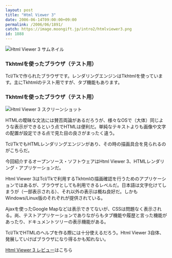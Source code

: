 ```yaml
---
layout: post
title: "Html Viewer 3"
date: 2006-06-14T09:00:00+09:00
permalink: /2006/06/1891/
catch: https://image.moongift.jp/intro2/htmlviewer3.png
id: 1888
---
```

 ![Html Viewer 3 サムネイル](https://image.moongift.jp/intro2/htmlviewer3.t.png "Html Viewer 3 サムネイル")
  

### Tkhtmlを使ったブラウザ（テスト用）
  
Tcl/Tkで作られたブラウザです。レンダリングエンジンはTkhtmlを使っています。主にTkhtmlのテスト用ですが、タブ機能もあります。  
<!--more-->  

### Tkhtmlを使ったブラウザ（テスト用）
  

![Html Viewer 3 スクリーンショット](https://image.moongift.jp/intro2/htmlviewer3.png "Html Viewer 3 スクリーンショット")

  

HTMLの曖昧な文法には賛否両論があるだろうが、様々なOSで（大体）同じような表示ができるという点でHTMLは便利だ。単純なテキストよりも画像や文字の配置が設定できる点で見た目の良さがまったく違う。

  

Tcl/TkでもHTMLレンダリングエンジンがあり、その時の描画具合を見られるのがこちらだ。

  

今回紹介するオープンソース・ソフトウェアはHtml Viewer 3、HTMLレンダリング・アプリケーションだ。

  

Html Viewer 3はTcl/Tkで利用するTkhtmlの描画確認を行うためのアプリケーションではあるが、ブラウザとしても利用できるレベルだ。日本語は文字化けてしまうが（一部表示される）、それ以外の表示は概ね良好だ。しかもWindows/Linux版のそれぞれが提供されている。

  

Ajaxを使ったGoogle Mapなどは表示できてないが、CSSは問題なく表示される。尚、テストアプリケーションでありながらもタブ機能や履歴と言った機能があったり、ドキュメントツリーの表示機能がある。

  

Tcl/TkでHTMLのヘルプを作る際には十分使えるだろう。Html Viewer 3自体、発展していけばブラウザになり得るかも知れない。

  

[Html Viewer 3 レビュー](http://oss.moongift.jp/review/i-1899.html)はこちら

